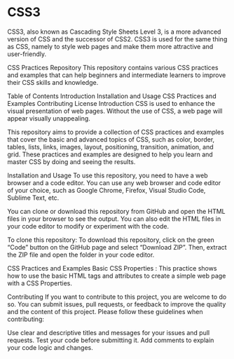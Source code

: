 # CSS3
CSS3, also known as Cascading Style Sheets Level 3, is a more advanced version of CSS and the successor of CSS2. CSS3 is used for the same thing as CSS, namely to style web pages and make them more attractive and user-friendly.

CSS Practices Repository
This repository contains various CSS practices and examples that can help beginners and intermediate learners to improve their CSS skills and knowledge.

Table of Contents
Introduction
Installation and Usage
CSS Practices and Examples
Contributing
License
Introduction
CSS is used to enhance the visual presentation of web pages. Without the use of CSS, a web page will appear visually unappealing.


This repository aims to provide a collection of CSS practices and examples that cover the basic and advanced topics of CSS, such as color, border, tables, lists, links, images, layout, positioning,  transition, animation, and grid. These practices and examples are designed to help you learn and master CSS by doing and seeing the results.

Installation and Usage
To use this repository, you need to have a web browser and a code editor. You can use any web browser and code editor of your choice, such as Google Chrome, Firefox, Visual Studio Code, Sublime Text, etc.

You can clone or download this repository from GitHub and open the HTML files in your browser to see the output. You can also edit the HTML files in your code editor to modify or experiment with the code.

To clone this repository:
To download this repository, click on the green “Code” button on the GitHub page and select “Download ZIP”. Then, extract the ZIP file and open the folder in your code editor.

CSS Practices and Examples
Basic CSS Properties : This practice shows how to use the basic HTML tags and attributes to create a simple web page with a CSS Properties.

Contributing
If you want to contribute to this project, you are welcome to do so. You can submit issues, pull requests, or feedback to improve the quality and the content of this project. Please follow these guidelines when contributing:

Use clear and descriptive titles and messages for your issues and pull requests. Test your code before submitting it. Add comments to explain your code logic and changes.
